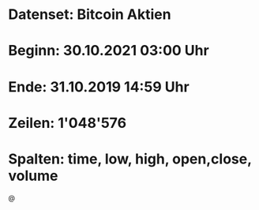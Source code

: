 # Datenset: Bitcoin Aktien 
# Beginn: 30.10.2021 03:00 Uhr 
# Ende: 31.10.2019 14:59 Uhr
# Zeilen: 1'048'576
# Spalten: time, low, high, open,close, volume

@
